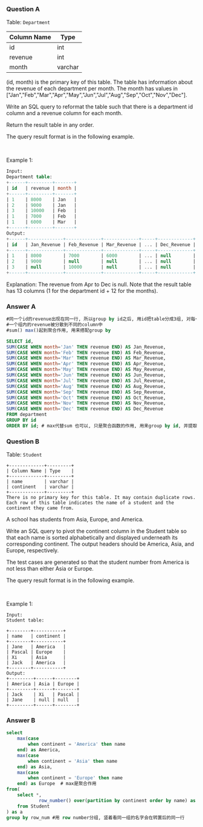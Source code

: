 ### Question A

Table: `Department`



| Column Name | Type    |
|-------------|---------|
| id          | int     |
| revenue     | int     |
| month       | varchar |


(id, month) is the primary key of this table.
The table has information about the revenue of each department per month.
The month has values in ["Jan","Feb","Mar","Apr","May","Jun","Jul","Aug","Sep","Oct","Nov","Dec"].


Write an SQL query to reformat the table such that there is a department id column and a revenue column for each month.

Return the result table in any order.

The query result format is in the following example.

 

Example 1:

```sql
Input: 
Department table:
+------+---------+-------+
| id   | revenue | month |
+------+---------+-------+
| 1    | 8000    | Jan   |
| 2    | 9000    | Jan   |
| 3    | 10000   | Feb   |
| 1    | 7000    | Feb   |
| 1    | 6000    | Mar   |
+------+---------+-------+
Output: 
+------+-------------+-------------+-------------+-----+-------------+
| id   | Jan_Revenue | Feb_Revenue | Mar_Revenue | ... | Dec_Revenue |
+------+-------------+-------------+-------------+-----+-------------+
| 1    | 8000        | 7000        | 6000        | ... | null        |
| 2    | 9000        | null        | null        | ... | null        |
| 3    | null        | 10000       | null        | ... | null        |
+------+-------------+-------------+-------------+-----+-------------+
```
Explanation: The revenue from Apr to Dec is null.
Note that the result table has 13 columns (1 for the department id + 12 for the months).


### Answer A

```sql
#同一个id的revenue出现在同一行, 所以group by id之后, 用id把table分成3组, 对每一组进行case when语句
#一个组内的revenue被分散到不同的column中
#sum() max()起到聚合作用, 用来搭配group by
```

```sql
SELECT id, 
SUM(CASE WHEN month='Jan' THEN revenue END) AS Jan_Revenue,
SUM(CASE WHEN month='Feb' THEN revenue END) AS Feb_Revenue,
SUM(CASE WHEN month='Mar' THEN revenue END) AS Mar_Revenue,
SUM(CASE WHEN month='Apr' THEN revenue END) AS Apr_Revenue,
SUM(CASE WHEN month='May' THEN revenue END) AS May_Revenue,
SUM(CASE WHEN month='Jun' THEN revenue END) AS Jun_Revenue,
SUM(CASE WHEN month='Jul' THEN revenue END) AS Jul_Revenue,
SUM(CASE WHEN month='Aug' THEN revenue END) AS Aug_Revenue,
SUM(CASE WHEN month='Sep' THEN revenue END) AS Sep_Revenue,
SUM(CASE WHEN month='Oct' THEN revenue END) AS Oct_Revenue,
SUM(CASE WHEN month='Nov' THEN revenue END) AS Nov_Revenue,
SUM(CASE WHEN month='Dec' THEN revenue END) AS Dec_Revenue
FROM department
GROUP BY id
ORDER BY id; # max代替sum 也可以, 只是聚合函数的作用, 用来group by id, 并提取id后所有满足月份的revenue
```


### Question B

Table: `Student`
```
+-------------+---------+
| Column Name | Type    |
+-------------+---------+
| name        | varchar |
| continent   | varchar |
+-------------+---------+
There is no primary key for this table. It may contain duplicate rows.
Each row of this table indicates the name of a student and the continent they came from.
```

A school has students from Asia, Europe, and America.

Write an SQL query to pivot the continent column in the Student table so that each name is sorted alphabetically and displayed underneath its corresponding continent. The output headers should be America, Asia, and Europe, respectively.

The test cases are generated so that the student number from America is not less than either Asia or Europe.

The query result format is in the following example.

 

Example 1:

```
Input: 
Student table:

+--------+-----------+
| name   | continent |
+--------+-----------+
| Jane   | America   |
| Pascal | Europe    |
| Xi     | Asia      |
| Jack   | America   |
+--------+-----------+
Output: 
+---------+------+--------+
| America | Asia | Europe |
+---------+------+--------+
| Jack    | Xi   | Pascal |
| Jane    | null | null   |
+---------+------+--------+
```

### Answer B

```sql
select 
    max(case
        when continent = 'America' then name
    end) as America,
    max(case    
        when continent = 'Asia' then name
    end) as Asia,
    max(case 
        when continent = 'Europe' then name
    end) as Europe  # max是聚合作用
from(
    select *,
            row_number() over(partition by continent order by name) as row_num #创建row_number, 对一列进行分组, 这一组转置后将在同一行
    from Student
) as a 
group by row_num #用 row number分组, 竖着看同一组的名字会在转置后的同一行

```
